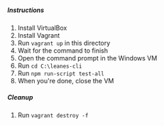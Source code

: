 ##### Instructions
1. Install VirtualBox
1. Install Vagrant
1. Run `vagrant up` in this directory
1. Wait for the command to finish
1. Open the command prompt in the Windows VM
1. Run `cd C:\leanes-cli`
1. Run `npm run-script test-all`
1. When you're done, close the VM

##### Cleanup
1. Run `vagrant destroy -f`
